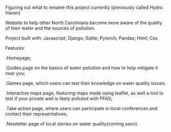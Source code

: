 Figuring out what to rename this project currently (previously called Hydro Haven)

Website to help other North Carolinians become more aware of the quality of their water and the sources of pollution. 

Project built with: Javascript; Django; Sqlite; Pytorch; Pandas; Html; Css

Features: 

  .Homepage;

  .Guides page on the basics of water pollution and how to help mitigate it near you;
  
  .Games page, which users can test their knowledge on water quality issues;
  
  .Interactive maps page, featuring maps made using leaflet, as well a tool to test if your private well is likely polluted with PFAS; 
  
  .Take action page, where users can participate in local conferences and contact their representatives;
  
  .Newletter page of local stories on water quality(coming soon).

